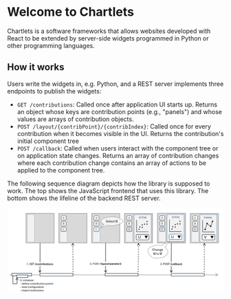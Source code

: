# Welcome to Chartlets

Chartlets is a software frameworks that allows websites developed with
React to be extended by server-side widgets programmed in Python or other
programming languages. 

## How it works

Users write the widgets in, e.g. Python, and a REST server implements three 
endpoints to publish the widgets:

- `GET /contributions`: Called once after application UI starts up.
  Returns an object whose keys are contribution points (e.g., "panels") 
  and whose values are arrays of contribution objects.
- `POST /layout/{contribPoint}/{contribIndex}`:
  Called once for every contribution when it becomes visible in the UI.
  Returns the contribution's initial component tree
- `POST /callback`:
  Called when users interact with the component tree or on application 
  state changes. Returns an array of contribution changes where each 
  contribution change contains an array of actions to be applied to the 
  component tree.

The following sequence diagram depicts how the library is supposed to 
work. The top shows the JavaScript frontend that uses this library.
The bottom shows the lifeline of the backend REST server.

![images/sequence.png](images/sequence.png)

